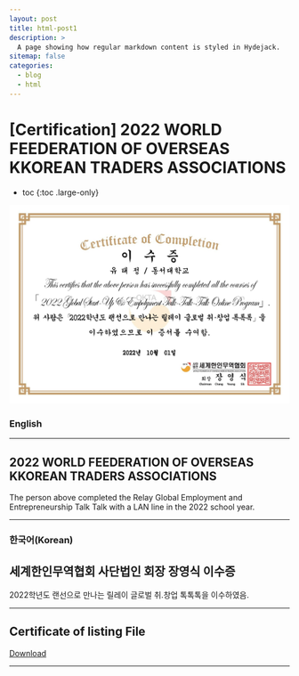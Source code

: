 ```yaml
---
layout: post
title: html-post1
description: >
  A page showing how regular markdown content is styled in Hydejack.
sitemap: false
categories:
  - blog
  - html
---
```


# [Certification] 2022 WORLD FEEDERATION OF OVERSEAS KKOREAN TRADERS ASSOCIATIONS

* toc
{:toc .large-only}


![screenshot](/assets/img/blog/trader.jpeg)

### English
---
## 2022 WORLD FEEDERATION OF OVERSEAS KKOREAN TRADERS ASSOCIATIONS
 The person above completed the Relay Global Employment and Entrepreneurship Talk Talk with a LAN line in the 2022 school year.

 
---

### 한국어(Korean)
## 세계한인무역협회 사단법인 회장 장영식 이수증
  
  2022학년도 랜선으로 만나는 릴레이 글로벌 취.창업 톡톡톡을 이수하였음.
  
---

## Certificate of listing File
[Download](https://bit.ly/3MB6aSk)

---